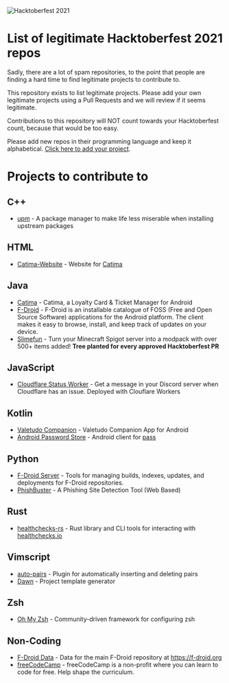 ![Hacktoberfest 2021](https://hacktoberfest.digitalocean.com/_nuxt/img/logo-hacktoberfest-full.f42e3b1.svg)

# List of legitimate Hacktoberfest 2021 repos

Sadly, there are a lot of spam repositories, to the point that people are finding a hard time to find legitimate projects to contribute to.

This repository exists to list legitimate projects. Please add your own legitimate projects using a Pull Requests and we will review if it seems legitimate.

Contributions to this repository will NOT count towards your Hacktoberfest count, because that would be too easy.

Please add new repos in their programming language and keep it alphabetical. [Click here to add your project](https://github.com/TheLastProject/Hacktoberfest-2021-legit/edit/main/README.md).

# Projects to contribute to

## C++
 - [upm](https://github.com/LunarWatcher/upm) - A package manager to make life less miserable when installing upstream packages

## HTML
- [Catima-Website](https://github.com/TheLastProject/Catima-Website) - Website for [Catima](https://github.com/TheLastProject/Catima)

## Java
- [Catima](https://github.com/TheLastProject/Catima) -  Catima, a Loyalty Card & Ticket Manager for Android
- [F-Droid](https://gitlab.com/fdroid/fdroidclient) - F-Droid is an installable catalogue of FOSS (Free and Open Source Software) applications for the Android platform. The client makes it easy to browse, install, and keep track of updates on your device.
- [Slimefun](https://github.com/Slimefun/Slimefun4)  - Turn your Minecraft Spigot server into a modpack with over 500+ items added! **Tree planted for every approved Hacktoberfest PR**

## JavaScript
- [Cloudflare Status Worker](https://github.com/WalshyDev/cf-status-worker) - Get a message in your Discord server when Cloudflare has an issue. Deployed with Clouflare Workers

## Kotlin
- [Valetudo Companion](https://github.com/Hypfer/valetudo-companion) -  Valetudo Companion App for Android
- [Android Password Store](https://github.com/Android-Password-Store/Android-Password-Store) - Android client for [pass](https://passwordstore.org)

## Python
- [F-Droid Server](https://gitlab.com/fdroid/fdroidserver/) - Tools for managing builds, indexes, updates, and deployments for F-Droid repositories.
- [PhishBuster](https://github.com/VFXGamer/PhishBuster) - A Phishing Site Detection Tool (Web Based)

## Rust
- [healthchecks-rs](https://github.com/msfjarvis/healthchecks-rs) - Rust library and CLI tools for interacting with [healthchecks.io](https://healthchecks.io)

## Vimscript
 - [auto-pairs](https://github.com/LunarWatcher/auto-pairs) - Plugin for automatically inserting and deleting pairs
 - [Dawn](https://github.com/LunarWatcher/Dawn) - Project template generator

## Zsh
 - [Oh My Zsh](https://github.com/ohmyzsh/ohmyzsh/) - Community-driven framework for configuring zsh

## Non-Coding
- [F-Droid Data](https://gitlab.com/fdroid/fdroiddata) - Data for the main F-Droid repository at https://f-droid.org
- [freeCodeCamp](https://github.com/freeCodeCamp/freeCodeCamp) - freeCodeCamp is a non-profit where you can learn to code for free. Help shape the curriculum.
